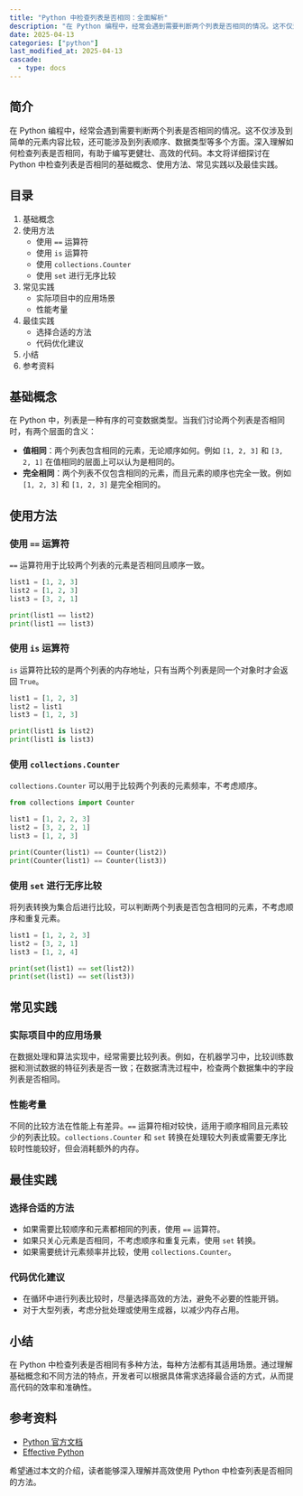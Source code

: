 ```yaml
---
title: "Python 中检查列表是否相同：全面解析"
description: "在 Python 编程中，经常会遇到需要判断两个列表是否相同的情况。这不仅涉及到简单的元素内容比较，还可能涉及到列表顺序、数据类型等多个方面。深入理解如何检查列表是否相同，有助于编写更健壮、高效的代码。本文将详细探讨在 Python 中检查列表是否相同的基础概念、使用方法、常见实践以及最佳实践。"
date: 2025-04-13
categories: ["python"]
last_modified_at: 2025-04-13
cascade:
  - type: docs
---
```



## 简介
在 Python 编程中，经常会遇到需要判断两个列表是否相同的情况。这不仅涉及到简单的元素内容比较，还可能涉及到列表顺序、数据类型等多个方面。深入理解如何检查列表是否相同，有助于编写更健壮、高效的代码。本文将详细探讨在 Python 中检查列表是否相同的基础概念、使用方法、常见实践以及最佳实践。

<!-- more -->
## 目录
1. 基础概念
2. 使用方法
    - 使用 `==` 运算符
    - 使用 `is` 运算符
    - 使用 `collections.Counter`
    - 使用 `set` 进行无序比较
3. 常见实践
    - 实际项目中的应用场景
    - 性能考量
4. 最佳实践
    - 选择合适的方法
    - 代码优化建议
5. 小结
6. 参考资料

## 基础概念
在 Python 中，列表是一种有序的可变数据类型。当我们讨论两个列表是否相同时，有两个层面的含义：
- **值相同**：两个列表包含相同的元素，无论顺序如何。例如 `[1, 2, 3]` 和 `[3, 2, 1]` 在值相同的层面上可以认为是相同的。
- **完全相同**：两个列表不仅包含相同的元素，而且元素的顺序也完全一致。例如 `[1, 2, 3]` 和 `[1, 2, 3]` 是完全相同的。

## 使用方法

### 使用 `==` 运算符
`==` 运算符用于比较两个列表的元素是否相同且顺序一致。

```python
list1 = [1, 2, 3]
list2 = [1, 2, 3]
list3 = [3, 2, 1]

print(list1 == list2)  
print(list1 == list3)  
```

### 使用 `is` 运算符
`is` 运算符比较的是两个列表的内存地址，只有当两个列表是同一个对象时才会返回 `True`。

```python
list1 = [1, 2, 3]
list2 = list1
list3 = [1, 2, 3]

print(list1 is list2)  
print(list1 is list3)  
```

### 使用 `collections.Counter`
`collections.Counter` 可以用于比较两个列表的元素频率，不考虑顺序。

```python
from collections import Counter

list1 = [1, 2, 2, 3]
list2 = [3, 2, 2, 1]
list3 = [1, 2, 3]

print(Counter(list1) == Counter(list2))  
print(Counter(list1) == Counter(list3))  
```

### 使用 `set` 进行无序比较
将列表转换为集合后进行比较，可以判断两个列表是否包含相同的元素，不考虑顺序和重复元素。

```python
list1 = [1, 2, 2, 3]
list2 = [3, 2, 1]
list3 = [1, 2, 4]

print(set(list1) == set(list2))  
print(set(list1) == set(list3))  
```

## 常见实践

### 实际项目中的应用场景
在数据处理和算法实现中，经常需要比较列表。例如，在机器学习中，比较训练数据和测试数据的特征列表是否一致；在数据清洗过程中，检查两个数据集中的字段列表是否相同。

### 性能考量
不同的比较方法在性能上有差异。`==` 运算符相对较快，适用于顺序相同且元素较少的列表比较。`collections.Counter` 和 `set` 转换在处理较大列表或需要无序比较时性能较好，但会消耗额外的内存。

## 最佳实践

### 选择合适的方法
- 如果需要比较顺序和元素都相同的列表，使用 `==` 运算符。
- 如果只关心元素是否相同，不考虑顺序和重复元素，使用 `set` 转换。
- 如果需要统计元素频率并比较，使用 `collections.Counter`。

### 代码优化建议
- 在循环中进行列表比较时，尽量选择高效的方法，避免不必要的性能开销。
- 对于大型列表，考虑分批处理或使用生成器，以减少内存占用。

## 小结
在 Python 中检查列表是否相同有多种方法，每种方法都有其适用场景。通过理解基础概念和不同方法的特点，开发者可以根据具体需求选择最合适的方式，从而提高代码的效率和准确性。

## 参考资料
- [Python 官方文档](https://docs.python.org/3/)
- [Effective Python](https://www.amazon.com/Effective-Python-Specific-Ways-Improve/dp/0134034287)

希望通过本文的介绍，读者能够深入理解并高效使用 Python 中检查列表是否相同的方法。